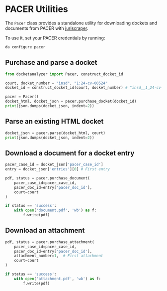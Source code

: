 # PACER Utilities

The `Pacer` class provides a standalone utility for downloading dockets and documents from PACER with [juriscraper](https://github.com/freelawproject/juriscraper).

To use it, set your PACER credentials by running:
```bash
da configure pacer
```

## Purchase and parse a docket

```python
from docketanalyzer import Pacer, construct_docket_id

court, docket_number = "insd", "1:24-cv-00524"
docket_id = construct_docket_id(court, docket_number) # "insd__1_24-cv-00524"

pacer = Pacer()
docket_html, docket_json = pacer.purchase_docket(docket_id)
print(json.dumps(docket_json, indent=2))
```

## Parse an existing HTML docket

```python
docket_json = pacer.parse(docket_html, court)
print(json.dumps(docket_json, indent=2))
```

## Download a document for a docket entry

```python
pacer_case_id = docket_json['pacer_case_id']
entry = docket_json['entries'][0] # First entry

pdf, status = pacer.purchase_document(
    pacer_case_id=pacer_case_id,
    pacer_doc_id=entry['pacer_doc_id'],
    court=court
)

if status == 'success':
    with open('document.pdf', 'wb') as f:
        f.write(pdf)
```

## Download an attachment

```python
pdf, status = pacer.purchase_attachment(
    pacer_case_id=pacer_case_id,
    pacer_doc_id=entry['pacer_doc_id'],
    attachment_number=1,  # First attachment
    court=court
)

if status == 'success':
    with open('attachment.pdf', 'wb') as f:
        f.write(pdf)
```
